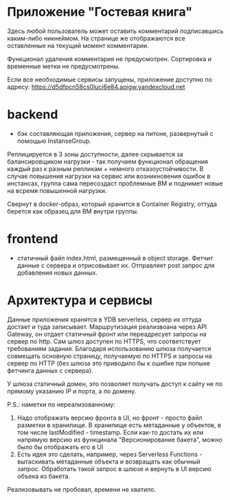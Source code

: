 # **Приложение "Гостевая книга"**

Здесь любой пользователь может оставить комментарий подписавшись каким-либо никнеймом.
На странице же отображаются все оставленные на текущий момент комментарии. 

Функционал удаления комментария не предусмотрен. Сортировка и временные метки не предусмотрены.


Если все необходимые сервисы запущены, приложение доступно по адресу: https://d5dfpcn58cs0luci6e84.apigw.yandexcloud.net


# **backend** 
- бэк составляющая приложения, сервер на питоне, развернутый с помощью InstanseGroup.

Реплицируется в 3 зоны доступности, далее скрывается за балансировщиком нагрузки - так получаем функционал
обращения каждый раз к разным репликам + немного отказоустойчивости. В случае повышения нагрузки на сервис или 
возникновения ошибок в инстансах, группа сама пересоздаст проблемные ВМ и поднимет новые на всремя повышенной нагрузки.

Свернут в docker-образ, который хранится в Container Registry, оттуда берется как образец для ВМ внутри группы.


# **frontend** 
- статичный файл index.html, размещенный в object storage. Фетчит данные с сервера и отрисовывает их. Отправляет post
запрос для добавления новых данных.


# **Архитектура и сервисы**

Данные приложения хранятся в YDB serverless, сервер их оттуда достает и туда записывает. Маршрутизация реализвоана через API Gateway,
он отдает статичный фронт или переадресует запросы на сервер по http. Сам шлюз доступен по HTTPS, что соответствует требованиям задания.
Благодаря использованию шлюза получается совмещать основную страницу, получаемую по HTTPS и запросы на сервер по HTTP (без шлюза это
приводило бы к ошибке при попыке фетчинга данных с сервера).

У шлюза статичный домен, это позволяет получать доступ к сайту не по прямому указанию IP и порта, а по домену.

P.S.: наметки по нереализованному:
1. Надо отображать версию фронта в UI, но фронт - просто файл разметки в хранилище. В хранилище есть метаданные у объектов, в том числе
lastModified - timestamp. Если как-то достать их или напрямую версию из функцинала "Версионирование бакета", можно было бы отображать его в UI
2. Есть идея это сделать, например, через Serverless Functions - вытаскивать метаданные объекта и возвращать как обычный запрос. 
Обработать такой запрос в шлюзе и вернуть в UI версию объека из бакета.

Реализовывать не пробовал, времени не хватило.